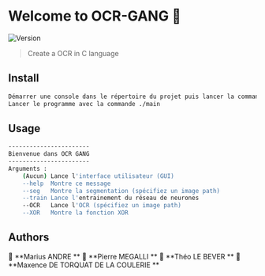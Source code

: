 # Welcome to OCR-GANG 👋
![Version](https://img.shields.io/badge/version-2.0-blue.svg?cacheSeconds=2592000)

> Create a OCR in C language

## Install

```sh
Démarrer une console dans le répertoire du projet puis lancer la commande make.
Lancer le programme avec la commande ./main
```

## Usage

```sh
-----------------------
Bienvenue dans OCR GANG
-----------------------
Arguments :
    (Aucun) Lance l'interface utilisateur (GUI)
    --help  Montre ce message
    --seg   Montre la segmentation (spécifiez un image path)
    --train Lance l'entrainement du réseau de neurones
    --OCR   Lance l'OCR (spécifiez un image path)
    --XOR   Montre la fonction XOR
```

## Authors

👤 **Marius ANDRE ** 👤 **Pierre MEGALLI ** 👤 **Théo LE BEVER ** 👤 **Maxence DE TORQUAT DE LA COULERIE **

